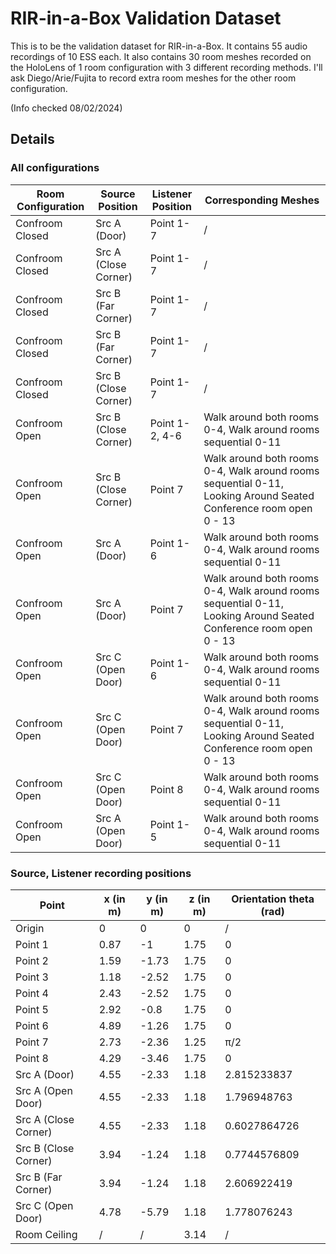 # RIR-in-a-Box Validation Dataset

This is to be the validation dataset for RIR-in-a-Box.
It contains 55 audio recordings of 10 ESS each.
It also contains 30 room meshes recorded on the HoloLens of 1 room configuration with 3 different recording methods.
I'll ask Diego/Arie/Fujita to record extra room meshes for the other room configuration.

(Info checked 08/02/2024)

## Details

### All configurations

| Room Configuration | Source Position          | Listener Position | Corresponding Meshes                                               |
|--------------------|--------------------------|-------------------|--------------------------------------------------------------------|
| Confroom Closed    | Src A (Door)             | Point 1-7         | /                                                                  |
| Confroom Closed    | Src A (Close Corner)     | Point 1-7         | /                                                                  |
| Confroom Closed    | Src B (Far Corner)       | Point 1-7         | /                                                                  |
| Confroom Closed    | Src B (Far Corner)       | Point 1-7         | /                                                                  |
| Confroom Closed    | Src B (Close Corner)     | Point 1-7         | /                                                                  |
| Confroom Open      | Src B (Close Corner)     | Point 1-2, 4-6    | Walk around both rooms 0-4, Walk around rooms sequential 0-11     |
| Confroom Open      | Src B (Close Corner)     | Point 7           | Walk around both rooms 0-4, Walk around rooms sequential 0-11, Looking Around Seated Conference room open 0 - 13 |
| Confroom Open      | Src A (Door)             | Point 1-6         | Walk around both rooms 0-4, Walk around rooms sequential 0-11     |
| Confroom Open      | Src A (Door)             | Point 7           | Walk around both rooms 0-4, Walk around rooms sequential 0-11, Looking Around Seated Conference room open 0 - 13 |
| Confroom Open      | Src C (Open Door)        | Point 1-6         | Walk around both rooms 0-4, Walk around rooms sequential 0-11     |
| Confroom Open      | Src C (Open Door)        | Point 7           | Walk around both rooms 0-4, Walk around rooms sequential 0-11, Looking Around Seated Conference room open 0 - 13 |
| Confroom Open      | Src C (Open Door)        | Point 8           | Walk around both rooms 0-4, Walk around rooms sequential 0-11     |
| Confroom Open      | Src A (Open Door)        | Point 1-5         | Walk around both rooms 0-4, Walk around rooms sequential 0-11     |

### Source, Listener recording positions

| Point            | x (in m) | y (in m) | z (in m) | Orientation theta (rad) |
|------------------|----------|----------|----------|-------------------------|
| Origin           | 0        | 0        | 0        | /                       |
| Point 1          | 0.87     | -1       | 1.75     | 0                       |
| Point 2          | 1.59     | -1.73    | 1.75     | 0                       |
| Point 3          | 1.18     | -2.52    | 1.75     | 0                       |
| Point 4          | 2.43     | -2.52    | 1.75     | 0                       |
| Point 5          | 2.92     | -0.8     | 1.75     | 0                       |
| Point 6          | 4.89     | -1.26    | 1.75     | 0                       |
| Point 7          | 2.73     | -2.36    | 1.25     | π/2           |
| Point 8          | 4.29     | -3.46    | 1.75     | 0                       |
| Src A (Door)     | 4.55     | -2.33    | 1.18     | 2.815233837             |
| Src A (Open Door)| 4.55     | -2.33    | 1.18     | 1.796948763             |
| Src A (Close Corner)| 4.55  | -2.33    | 1.18     | 0.6027864726            |
| Src B (Close Corner)| 3.94  | -1.24    | 1.18     | 0.7744576809            |
| Src B (Far Corner)| 3.94    | -1.24    | 1.18     | 2.606922419             |
| Src C (Open Door)| 4.78     | -5.79    | 1.18     | 1.778076243             |
| Room Ceiling          | /        | /        | 3.14     | /                       |
